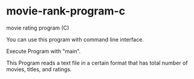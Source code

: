 # movie-rank-program-c
movie rating program (C) 


You can use this program with command line interface.

Execute Program with "main".

This Program reads a text file in a certain format that has total number of movies, titles, and ratings.
